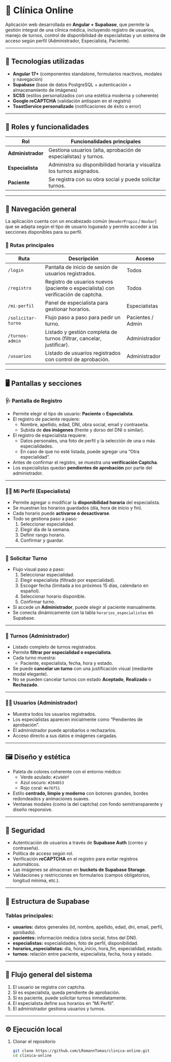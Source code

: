 # 🏥 Clínica Online

Aplicación web desarrollada en **Angular + Supabase**, que permite la gestión integral de una clínica médica, incluyendo registro de usuarios, manejo de turnos, control de disponibilidad de especialistas y un sistema de acceso según perfil (Administrador, Especialista, Paciente).

---

## 🚀 Tecnologías utilizadas

- **Angular 17+** (componentes standalone, formularios reactivos, modales y navegación)
- **Supabase** (base de datos PostgreSQL + autenticación + almacenamiento de imágenes)
- **SCSS** (estilos personalizados con una estética moderna y coherente)
- **Google reCAPTCHA** (validación antispam en el registro)
- **ToastService personalizado** (notificaciones de éxito o error)

---

## 👥 Roles y funcionalidades

| Rol | Funcionalidades principales |
|-----|------------------------------|
| **Administrador** | Gestiona usuarios (alta, aprobación de especialistas) y turnos. |
| **Especialista** | Administra su disponibilidad horaria y visualiza los turnos asignados. |
| **Paciente** | Se registra con su obra social y puede solicitar turnos. |

---

## 🧭 Navegación general

La aplicación cuenta con un encabezado común (`HeaderPropio` / `Navbar`) que se adapta según el tipo de usuario logueado y permite acceder a las secciones disponibles para su perfil.

### 🔹 Rutas principales

| Ruta | Descripción | Acceso |
|------|--------------|--------|
| `/login` | Pantalla de inicio de sesión de usuarios registrados. | Todos |
| `/registro` | Registro de usuarios nuevos (paciente o especialista) con verificación de captcha. | Todos |
| `/mi-perfil` | Panel de especialista para gestionar horarios. | Especialistas |
| `/solicitar-turno` | Flujo paso a paso para pedir un turno. | Pacientes / Admin |
| `/turnos-admin` | Listado y gestión completa de turnos (filtrar, cancelar, justificar). | Administrador |
| `/usuarios` | Listado de usuarios registrados con control de aprobación. | Administrador |

---

## 🖥️ Pantallas y secciones

### 🩺 **Pantalla de Registro**
- Permite elegir el tipo de usuario: **Paciente** o **Especialista**.
- El registro de paciente requiere:
  - Nombre, apellido, edad, DNI, obra social, email y contraseña.
  - Subida de **dos imágenes** (frente y dorso del DNI o similar).
- El registro de especialista requiere:
  - Datos personales, una foto de perfil y la selección de una o más especialidades.
  - En caso de que no esté listada, puede agregar una “Otra especialidad”.
- Antes de confirmar el registro, se muestra una **verificación Captcha**.
- Los especialistas quedan **pendientes de aprobación** por parte del administrador.

---

### 👨‍⚕️ **Mi Perfil (Especialista)**
- Permite agregar o modificar la **disponibilidad horaria** del especialista.
- Se muestran los horarios guardados (día, hora de inicio y fin).
- Cada horario puede **activarse o desactivarse**.
- Todo se gestiona paso a paso:
  1. Seleccionar especialidad.
  2. Elegir día de la semana.
  3. Definir rango horario.
  4. Confirmar y guardar.

---

### 📅 **Solicitar Turno**
- Flujo visual paso a paso:
  1. Seleccionar especialidad.
  2. Elegir especialista (filtrado por especialidad).
  3. Escoger fecha (limitada a los próximos 15 días, calendario en español).
  4. Seleccionar horario disponible.
  5. Confirmar turno.
- Si accede un **Administrador**, puede elegir al paciente manualmente.
- Se conecta dinámicamente con la tabla `horarios_especialistas` en Supabase.

---

### 🧾 **Turnos (Administrador)**
- Listado completo de turnos registrados.
- Permite **filtrar por especialidad o especialista**.
- Cada turno muestra:
  - Paciente, especialista, fecha, hora y estado.
- Se puede **cancelar un turno** con una justificación visual (mediante modal elegante).
- No se pueden cancelar turnos con estado **Aceptado**, **Realizado** o **Rechazado**.

---

### 👩‍💻 **Usuarios (Administrador)**
- Muestra todos los usuarios registrados.
- Los especialistas aparecen inicialmente como “Pendientes de aprobación”.
- El administrador puede aprobarlos o rechazarlos.
- Acceso directo a sus datos e imágenes cargadas.

---

## 🖼️ Diseño y estética

- Paleta de colores coherente con el entorno médico:
  - Verde azulado: `#2a9d8f`
  - Azul oscuro: `#264653`
  - Rojo coral: `#e76f51`
- Estilo **centrado, limpio y moderno** con botones grandes, bordes redondeados y animaciones suaves.
- Ventanas modales (como la del captcha) con fondo semitransparente y diseño responsive.

---

## 🔐 Seguridad

- Autenticación de usuarios a través de **Supabase Auth** (correo y contraseña).
- Política de acceso según rol.
- Verificación **reCAPTCHA** en el registro para evitar registros automáticos.
- Las imágenes se almacenan en **buckets de Supabase Storage**.
- Validaciones y restricciones en formularios (campos obligatorios, longitud mínima, etc.).

---

## 🧩 Estructura de Supabase

### Tablas principales:
- **usuarios:** datos generales (id, nombre, apellido, edad, dni, email, perfil, aprobado).
- **pacientes:** información médica (obra social, fotos del DNI).
- **especialistas:** especialidades, foto de perfil, disponibilidad.
- **horarios_especialistas:** día, hora_inicio, hora_fin, especialidad, estado.
- **turnos:** relación entre paciente, especialista, fecha, hora y estado.

---

## 🧭 Flujo general del sistema

1. El usuario se registra con captcha.  
2. Si es especialista, queda pendiente de aprobación.  
3. Si es paciente, puede solicitar turnos inmediatamente.  
4. El especialista define sus horarios en “Mi Perfil”.  
5. El administrador gestiona usuarios y turnos.

---

## ⚙️ Ejecución local

1. Clonar el repositorio  
   ```bash
   git clone https://github.com/LRomannTomas/clinica-online.git
   cd clinica-online
